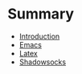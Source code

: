 # Summary

* [Introduction](README.md)
* [Emacs](emacs.md)
* [Latex](latex.md)
* [Shadowsocks](shadowsocks.md)

